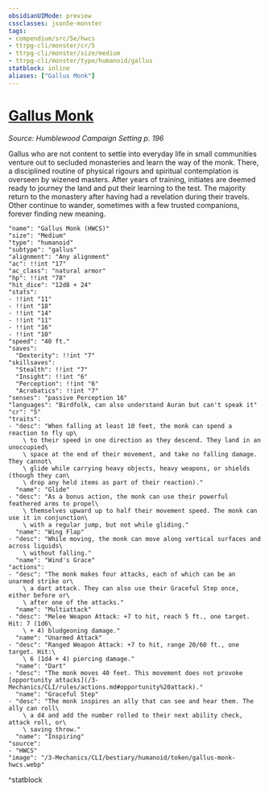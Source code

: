 ```yaml
---
obsidianUIMode: preview
cssclasses: json5e-monster
tags:
- compendium/src/5e/hwcs
- ttrpg-cli/monster/cr/5
- ttrpg-cli/monster/size/medium
- ttrpg-cli/monster/type/humanoid/gallus
statblock: inline
aliases: ["Gallus Monk"]
---
```

# [Gallus Monk](3-Mechanics\CLI\bestiary\humanoid/gallus-monk-hwcs.md)
*Source: Humblewood Campaign Setting p. 196*  

Gallus who are not content to settle into everyday life in small communities venture out to secluded monasteries and learn the way of the monk. There, a disciplined routine of physical rigours and spiritual contemplation is overseen by wizened masters. After years of training, initiates are deemed ready to journey the land and put their learning to the test. The majority return to the monastery after having had a revelation during their travels. Other continue to wander, sometimes with a few trusted companions, forever finding new meaning.

```statblock
"name": "Gallus Monk (HWCS)"
"size": "Medium"
"type": "humanoid"
"subtype": "gallus"
"alignment": "Any alignment"
"ac": !!int "17"
"ac_class": "natural armor"
"hp": !!int "78"
"hit_dice": "12d8 + 24"
"stats":
- !!int "11"
- !!int "18"
- !!int "14"
- !!int "11"
- !!int "16"
- !!int "10"
"speed": "40 ft."
"saves":
  "Dexterity": !!int "7"
"skillsaves":
  "Stealth": !!int "7"
  "Insight": !!int "6"
  "Perception": !!int "6"
  "Acrobatics": !!int "7"
"senses": "passive Perception 16"
"languages": "Birdfolk, can also understand Auran but can't speak it"
"cr": "5"
"traits":
- "desc": "When falling at least 10 feet, the monk can spend a reaction to fly up\
    \ to their speed in one direction as they descend. They land in an unoccupied\
    \ space at the end of their movement, and take no falling damage. They cannot\
    \ glide while carrying heavy objects, heavy weapons, or shields (though they can\
    \ drop any held items as part of their reaction)."
  "name": "Glide"
- "desc": "As a bonus action, the monk can use their powerful feathered arms to propel\
    \ themselves upward up to half their movement speed. The monk can use it in conjunction\
    \ with a regular jump, but not while gliding."
  "name": "Wing Flap"
- "desc": "While moving, the monk can move along vertical surfaces and across liquids\
    \ without falling."
  "name": "Wind's Grace"
"actions":
- "desc": "The monk makes four attacks, each of which can be an unarmed strike or\
    \ a dart attack. They can also use their Graceful Step once, either before or\
    \ after one of the attacks."
  "name": "Multiattack"
- "desc": "Melee Weapon Attack: +7 to hit, reach 5 ft., one target. Hit: 7 (1d6\
    \ + 4) bludgeoning damage."
  "name": "Unarmed Attack"
- "desc": "Ranged Weapon Attack: +7 to hit, range 20/60 ft., one target. Hit:\
    \ 6 (1d4 + 4) piercing damage."
  "name": "Dart"
- "desc": "The monk moves 40 feet. This movement does not provoke [opportunity attacks](/3-Mechanics/CLI/rules/actions.md#opportunity%20attack)."
  "name": "Graceful Step"
- "desc": "The monk inspires an ally that can see and hear them. The ally can roll\
    \ a d4 and add the number rolled to their next ability check, attack roll, or\
    \ saving throw."
  "name": "Inspiring"
"source":
- "HWCS"
"image": "/3-Mechanics/CLI/bestiary/humanoid/token/gallus-monk-hwcs.webp"
```
^statblock
